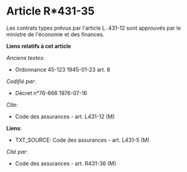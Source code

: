 # Article R*431-35

Les contrats types prévus par l'article L. 431-12 sont approuvés par le ministre de l'économie et des finances.

**Liens relatifs à cet article**

_Anciens textes_:

  - Ordonnance 45-123 1945-01-23 art. 8

_Codifié par_:

  - Décret n°76-666 1976-07-16

_Cite_:

  - Code des assurances - art. L431-12 (M)

**Liens**:

  - TXT_SOURCE: Code des assurances - art. L431-5 (M)

_Cité par_:

  - Code des assurances - art. R431-36 (M)
